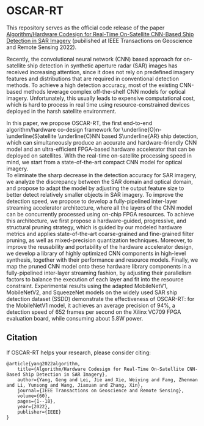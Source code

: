 # OSCAR-RT

This repository serves as the official code release of the paper [Algorithm/Hardware Codesign for Real-Time On-Satellite CNN-Based Ship Detection in SAR Imagery](https://ieeexplore.ieee.org/document/9739778) (pubilished at IEEE Transactions on Geoscience and Remote Sensing 2022).

Recently, the convolutional neural network (CNN) based approach for on-satellite ship detection in synthetic aperture radar (SAR) images has received increasing attention, since it does not rely on predefined imagery features and distributions that are required in conventional detection methods. To achieve a high detection accuracy, most of the existing CNN-based methods leverage complex off-the-shelf CNN models for optical imagery. Unfortunately, this usually leads to expensive computational cost, which is hard to process in real time using resource-constrained devices deployed in the harsh satellite environment. 

In this paper, we propose OSCAR-RT, the first end-to-end algorithm/hardware co-design framework for \underline{O}n-\underline{S}atellite \underline{C}NN based S\underline{AR} ship detection, which can simultaneously produce an accurate and hardware-friendly CNN model and an ultra-efficient FPGA-based hardware accelerator that can be deployed on satellites. 
With the real-time on-satellite processing speed in mind, we start from a state-of-the-art compact CNN model for optical imagery.  
To eliminate the sharp decrease in the detection accuracy for SAR imagery, we analyze the discrepancy between the SAR domain and optical domain, and propose to adapt the model by adjusting the output feature size to better detect relatively smaller objects in SAR imagery.
To improve the detection speed, we propose to develop a fully-pipelined inter-layer streaming accelerator architecture, where all the layers of the CNN model can be concurrently processed using on-chip FPGA resources. 
To achieve this architecture, we first propose a hardware-guided, progressive, and structural pruning strategy, which is guided by our modeled hardware metrics and applies state-of-the-art coarse-grained and fine-grained filter pruning, as well as mixed-precision quantization techniques. 
Moreover, to improve the reusability and portability of the hardware accelerator design, we develop a library of highly optimized CNN components in high-level synthesis, together with their performance and resource models. Finally, we map the pruned CNN model onto these hardware library components in a fully-pipelined inter-layer streaming fashion, by adjusting their parallelism factors to balance the execution of each layer and fit into the resource constraint.
Experimental results using the adapted MobileNetV1, MobileNetV2, and SqueezeNet models on the widely used SAR ship detection dataset (SSDD) demonstrate the effectiveness of OSCAR-RT: for the MobileNetV1 model, it achieves an average precision of 94\%, a detection speed of 652 frames per second on the Xilinx VC709 FPGA evaluation board, while consuming about 5.8W power.



## Citation

If OSCAR-RT helps your research, please consider citing:
```
@article{yang2022algorithm,
	title={Algorithm/Hardware Codesign for Real-Time On-Satellite CNN-Based Ship Detection in SAR Imagery},
	author={Yang, Geng and Lei, Jie and Xie, Weiying and Fang, Zhenman and Li, Yunsong and Wang, Jiaxuan and Zhang, Xin},
	journal={IEEE Transactions on Geoscience and Remote Sensing},
	volume={60},
	pages={1--18},
	year={2022},
	publisher={IEEE}
}
```


